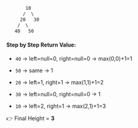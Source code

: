 
```txt
       10
      /  \
     20   30
    /  \
   40   50

```

#### Step by Step Return Value:

- `40` → left=null=0, right=null=0 → max(0,0)+1=1
    
- `50` → same → 1
    
- `20` → left=1, right=1 → max(1,1)+1=2
    
- `30` → left=null=0, right=null=0 → 1
    
- `10` → left=2, right=1 → max(2,1)+1=3

👉 Final Height = **3**

